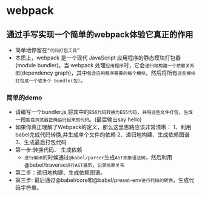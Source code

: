 # webpack

## 通过手写实现一个简单的webpack体验它真正的作用
- 简单地停留在`“代码打包工具”`
- 本质上，webpack 是一个现代 JavaScript 应用程序的静态模块打包器(module bundler)。当 webpack 处理`应用程序`时，它会`递归地构建一个依赖关系图`(dependency graph)，其中`包含应用程序需要的每个模块`，然后将所有`这些模块打包成一个或多个 bundle(包)`。
### 简单的demo
- 请编写一个bundler.js,将其中的`ES6代码转换为ES5代码`，`并将这些文件打包`，`生成`一段`能在浏览器正确运行起来的代码`。(最后输出say hello)
- 如果你真正理解了Webpack的定义，那么这里思路应该非常清晰：
    1、利用babel完成代码转换,并生成单个文件的依赖
    2、递归地构建、生成依赖图谱
    3、生成最后打包代码
- 第一步:转换代码、 生成依赖
    - `进行编译`的时候通过`@babel/parser`生成`AST抽象语法树`，然后利用@babel/traverse`进行AST遍历`，`记录依赖关系`
- 第二步：递归地构建、生成依赖图谱。
- 第三步: 最后通过@babel/core和@babel/preset-env`进行代码的转换`，生成代码字符串。










